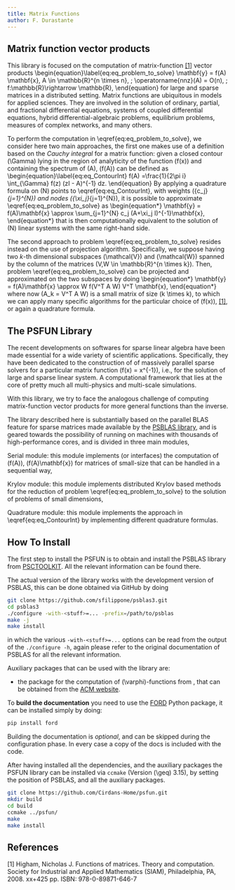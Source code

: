 ```yaml
---
title: Matrix Functions
author: F. Durastante
---
```


Matrix function vector products
-------------------------------

This library is focused on the computation of matrix-function [[1]](#MR2396439) vector products
\begin{equation}\label{eq:eq_problem_to_solve}
\mathbf{y} = f(A) \mathbf{x}, A \in \mathbb{R}^{n \times n}, \; \operatorname{nnz}(A) = O(n), \; f:\mathbb{R}\rightarrow \mathbb{R},
\end{equation}
for large and sparse matrices in a distributed setting. Matrix functions are
ubiquitous in models for applied sciences. They are involved in the solution of
ordinary, partial, and fractional differential equations, systems of coupled
differential equations, hybrid differential-algebraic problems,
equilibrium problems, measures of complex networks, and many others.

To perform the computation in \eqref{eq:eq_problem_to_solve}, we consider here two
main approaches, the first one makes use of a definition based on the *Cauchy integral*
for a matrix function: given a closed contour \(\Gamma\) lying in the region of
analyticity of the function \(f(x)\) and containing the spectrum of \(A\),
\(f(A)\) can be defined as
\begin{equation}\label{eq:eq_ContourInt}
f(A) =\frac{1}{2\pi i} \int_{\Gamma}  f(z) (zI - A)^{-1} dz.
\end{equation}
By applying a quadrature formula on \(N\) points to \eqref{eq:eq_ContourInt},
with weights \(\{c_j\}_{j=1}^{N}\) and nodes \(\{\xi_j\}_{j=1}^{N}\),
it is possible to approximate \eqref{eq:eq_problem_to_solve} as
\begin{equation*}
\mathbf{y} = f(A)\mathbf{x} \approx \sum_{j=1}^{N} c_j (A+\xi_j I)^{-1}\mathbf{x},
\end{equation*}
that is then computationally equivalent to the solution of \(N\) linear
systems with the same right-hand side.

The second approach to problem \eqref{eq:eq_problem_to_solve} resides instead on the
use of projection algorithm. Specifically, we suppose having two $k$-th
dimensional subspaces \(\mathcal{V}\) and \(\mathcal{W}\) spanned by the
column of the matrices \(V,W \in \mathbb{R}^{n \times k}\). Then, problem
\eqref{eq:eq_problem_to_solve} can be projected and approximated on the two subspaces
by doing
\begin{equation*}
\mathbf{y} = f(A)\mathbf{x} \approx W f(V^T A W) V^T \mathbf{x},
\end{equation*}
where now \(A_k = V^T A W\) is a small matrix of size \(k \times k\),
to which we can apply many specific algorithms for the particular choice of
\(f(x)\), [[1]](#MR2396439), or again a quadrature formula.

The PSFUN Library
-----------------

The recent developments on softwares for sparse linear algebra have been made
essential for a wide variety of scientific applications. Specifically, they have
been dedicated to the construction of of massively parallel sparse solvers for
a particular matrix function \(f(x) = x^{-1}\), i.e., for the solution of
large and sparse linear system. A computational framework that lies at the core
of pretty much all multi-physics and multi-scale simulations.

With this library, we try to face the analogous challenge of computing
matrix-function vector products for more general functions than the inverse.

The library described here is substantially based on the parallel BLAS feature
for sparse matrices made available by the [PSBLAS library](https://psctoolkit.github.io/),
and is geared towards the possibility of running on machines with thousands
of high-performance cores, and is divided in three main modules,

Serial module:
   this module implements (or interfaces) the computation of \(f(A)\),
   \(f(A)\mathbf{x}\) for matrices of small-size that can be
   handled in a sequential way,

Krylov module:
   this module implements distributed Krylov based methods for the
   reduction of problem \eqref{eq:eq_problem_to_solve} to the solution of problems of
   small dimensions,

Quadrature module:
   this module implements the approach in \eqref{eq:eq_ContourInt} by implementing
   different quadrature formulas.

How To Install
--------------

The first step to install the PSFUN is to obtain and install the PSBLAS library
from [PSCTOOLKIT](https://psctoolkit.github.io/). All the relevant information
can be found there.

The actual version of the library works with the development version of PSBLAS,
this can be done obtained via GitHub by doing

```bash
git clone https://github.com/sfilippone/psblas3.git
cd psblas3
./configure -with-<stuff>=... -prefix=/path/to/psblas
make -j
make install
```

in which the various `-with-<stuff>=...` options can be read from the
output of the `./configure -h`, again please refer to the original
documentation of PSBLAS for all the relevant information.

Auxiliary packages that can be used with the library are:

   * the package for the computation of \(\varphi\)-functions from , that can be
   obtained from the [ACM website](https://doi.org/10.1145/1499096.1499101).

To **build the documentation** you need to use the [FORD](https://github.com/Fortran-FOSS-Programmers/ford)
Python package, it can be installed simply by doing:
```bash
pip install ford
```
Building the documentation is *optional*, and can
be skipped during the configuration phase. In every case a copy of the docs
is included with the code.

After having installed all the dependencies, and the auxiliary packages the PSFUN
library can be installed via `ccmake` (Version \(\geq\) 3.15), by setting
the position of PSBLAS, and all the auxiliary packages.

```bash
git clone https://github.com/Cirdans-Home/psfun.git
mkdir build
cd build
ccmake ../psfun/
make
make install
```

## References

<a id="">[1]</a> Higham, Nicholas J. Functions of matrices. Theory and computation. Society for Industrial and Applied Mathematics (SIAM), Philadelphia, PA, 2008. xx+425 pp. ISBN: 978-0-89871-646-7
